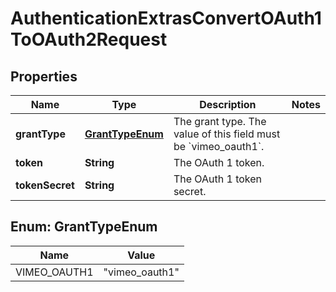 

# AuthenticationExtrasConvertOAuth1ToOAuth2Request


## Properties

| Name | Type | Description | Notes |
|------------ | ------------- | ------------- | -------------|
|**grantType** | [**GrantTypeEnum**](#GrantTypeEnum) | The grant type. The value of this field must be &#x60;vimeo_oauth1&#x60;. |  |
|**token** | **String** | The OAuth 1 token. |  |
|**tokenSecret** | **String** | The OAuth 1 token secret. |  |



## Enum: GrantTypeEnum

| Name | Value |
|---- | -----|
| VIMEO_OAUTH1 | &quot;vimeo_oauth1&quot; |



